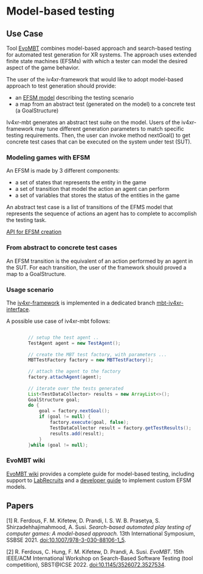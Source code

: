# Model-based testing

## Use Case
Tool [EvoMBT](https://github.com/iv4xr-project/iv4xr-mbt) combines model-based approach and search-based testing for automated test generation for XR systems. The approach uses extended finite state machines (EFSMs) with which a tester can model the desired aspect of the game behavior. 

The user of the iv4xr-framework that would like to adopt model-based approach to test generation should provide:

- an [EFSM model](https://github.com/iv4xr-project/iv4xr-mbt/blob/master/src/main/java/eu/fbk/iv4xr/mbt/efsm/EFSM.java) describing the testing scenario
- a map from an abstract test (generated on the model) to a concrete test (a GoalStructure)


Iv4xr-mbt generates an abstract test suite on the model. Users of the iv4xr-framework may tune different generation parameters to match  specific testing requirements. Then, the user can invoke method nextGoal() to get concrete test cases that can be executed on the system under test (SUT). 


### Modeling games with EFSM
An EFSM is made by 3 different components:

- a set of states that represents the entity in the game
- a set of transition that model the action an agent can perform 
- a set of variables that stores the status of the entities in the game

An abstract test case is a list of transitions of the EFMS model that represents the sequence of actions an agent has to complete to accomplish the testing task.

[API for EFSM creation](https://github.com/iv4xr-project/iv4xr-mbt/wiki/DeveloperGuide)

### From abstract to concrete test cases
An EFSM transition is the equivalent of an action performed by an agent in the SUT. For each transition, the user of the framework should proved a map to a GoalStructure.

### Usage scenario
The [iv4xr-framework](https://github.com/iv4xr-project/iv4xr-framework) is implemented in a dedicated branch [mbt-iv4xr-interface](https://github.com/iv4xr-project/iv4xr-mbt/tree/mbt-iv4xr-interface).

A possible use case of iv4xr-mbt follows:

```java

		// setup the test agent ..
		TestAgent agent = new TestAgent();
		
		// create the MBT test factory, with parameters ...
		MBTTestFactory factory = new MBTTestFactory();
		
		// attach the agent to the factory
		factory.attachAgent(agent);
		
		// iterate over the tests generated
		List<TestDataCollector> results = new ArrayList<>();
		GoalStructure goal;
		do {
			goal = factory.nextGoal();
			if (goal != null) {
				factory.execute(goal, false);
				TestDataCollector result = factory.getTestResults();
				results.add(result);
			}
		}while (goal != null);

```

### EvoMBT wiki

[EvoMBT wiki](https://github.com/iv4xr-project/iv4xr-mbt/wiki) provides a complete guide for model-based testing, including support to [LabRecruits](https://github.com/iv4xr-project/iv4xr-mbt/wiki/LabRecruits) and a [developer guide](https://github.com/iv4xr-project/iv4xr-mbt/wiki/DeveloperGuide) to implement custom EFSM models.



## Papers

<a id="1">[1]</a> 
R. Ferdous, F. M. Kifetew, D. Prandi, I. S. W. B. Prasetya, S. Shirzadehhajimahmood, A. Susi.
*Search-based automated play testing of computer games: A model-based approach.*
13th International Symposium, SSBSE 2021. 
[doi:10.1007/978-3-030-88106-1_5](https://link.springer.com/chapter/10.1007/978-3-030-88106-1_5). 

<a id="2">[2]</a> 
R. Ferdous, C. Hung, F. M. Kifetew, D. Prandi, A. Susi.
*EvoMBT*.
15th IEEE/ACM International Workshop on Search-Based Software Testing (tool competition), SBST@ICSE 2022.
[doi:10.1145/3526072.3527534](https://ieeexplore.ieee.org/document/9810734).

